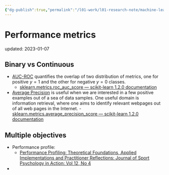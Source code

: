 ```yaml
---
{"dg-publish":true,"permalink":"/l01-work/l01-research-note/machine-learning/performance-metrics/","dgPassFrontmatter":true}
---
```



# Performance metrics
updated: 2023-01-07


## Binary vs Continuous
- [AUC-ROC](https://en.wikipedia.org/wiki/Receiver_operating_characteristic) quantifies the overlap of two distribution of metrics, one for positive $y=1$ and the other for negative $y=0$ classes. 
	- [sklearn.metrics.roc_auc_score — scikit-learn 1.2.0 documentation](https://scikit-learn.org/stable/modules/generated/sklearn.metrics.roc_auc_score.html)
- [Average Precision](https://www.v7labs.com/blog/mean-average-precision#:~:text=Average%20Precision%20is%20calculated%20as,mAP%20varies%20in%20different%20contexts.) is useful when we are interested in a few positive examples out of a sea of data samples. One useful domain is information retrieval, where one aims to identify relevant webpages out of all web pages in the Internet.
		- [sklearn.metrics.average_precision_score — scikit-learn 1.2.0 documentation](https://scikit-learn.org/stable/modules/generated/sklearn.metrics.average_precision_score.html#sklearn.metrics.average_precision_score)


## Multiple objectives 
- Performance profile:
	- [Performance Profiling: Theoretical Foundations, Applied Implementations and Practitioner Reflections: Journal of Sport Psychology in Action: Vol 12, No 4](https://www.tandfonline.com/doi/abs/10.1080/21520704.2020.1822970?journalCode=uspa20#:~:text=Performance%20profiling%20is%20a%20theoretically,technical%20qualities%20of%20their%20performance.)
- 